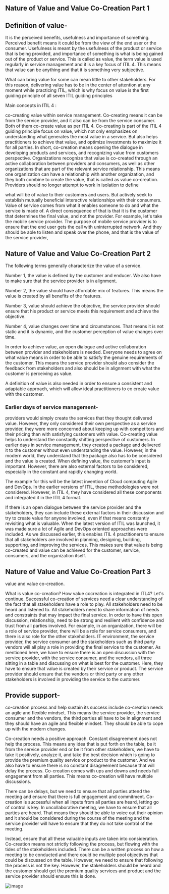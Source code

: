 ## Nature of Value and Value Co-Creation Part 1


## Definition of value- 
It is the perceived benefits, usefulness and importance of something. Perceived benefit means it could be from the view of the end user or the consumer. Usefulness is meant by the usefulness of the product or service that is being provided, and importance of something is what is being gained out of the product or service. This is called as value, the term value is used regularly in service management and it is a key focus of ITIL 4. This means that value can be anything and that it is something very subjective.

What can bring value for some can mean little to other stakeholders. For this reason, delivering value has to be in the center of attention at any moment while practicing ITIL, which is why focus on value is the first guiding principle of all seven ITIL guiding principles


Main concepts in ITIL 4 :

co-creating value within service management. Co-creating means it can be from the service provider, and it also can be from the service consumer. Both of them co-create value as per ITIL 4. Co-creating is part of the ITIL 4 guiding principle focus on value, which not only emphasizes on understanding what generates the most value in a service. But also helps practitioners to achieve that value, and optimize investments to maximize it for all parties.
     In short, co-creation means opening the dialogue in developing products and services, and recognizing value from customers perspective. Organizations recognize that value is co-created through an active collaboration between providers and consumers, as well as other organizations that are part of the relevant service relationship. This means one organization can have a relationship with another organization, and they both combine to create the value, that is called as value co-creation. Providers should no longer attempt to work in isolation to define

  what will be of value to their customers and users. But actively seek to establish mutually beneficial interactive relationships with their consumers. Value of service comes from what it enables someone to do and what the service is made of. A direct consequence of that is that it is the customer that determines the final value, and not the provider. For example, let's take the mobile service provider. The purpose of mobile service provider is to ensure that the end user gets the call with uninterrupted network. And they should be able to listen and speak over the phone, and that is the value of the service provider, 



   ## Nature of Value and Value Co-Creation Part 2

   
 The following terms generally characterize the value of a service.
 
 Number 1, the value is defined by the customer and enducer. We also have to make sure that the service provider is in alignment.
 
 Number 2, the value should have affordable mix of features. This means the value is created by all benefits of the features.
 
 Number 3, value should achieve the objective, the service provider should ensure that his product or service meets this requirement and achieve the objective.
 
 Number 4, value changes over time and circumstances. That means it is not static and it is dynamic, and the customer perception of value changes over time.

In order to achieve value, an open dialogue and active collaboration between provider and stakeholders is needed. Everyone needs to agree on what value means in order to be able to satisfy the genuine requirements of the customer. This means the service provider should also consider the feedback from stakeholders and also should be in alignment with what the customer is perceiving as value.

A definition of value is also needed in order to ensure a consistent and adaptable approach, which will allow ideal practitioners to co create value with the customer.

### Earlier days of service management-

providers would simply create the services that they thought delivered value. However, they only considered their own perspective as a service provider, they were more concerned about keeping up with competitors and their pricing than with satisfying customers with value.
Co-creating value helps to understand the constantly shifting perspective of customers. In earlier days in service management, they created a package and delivered it to the customer without even understanding the value. However, in the modern world, they understand that the package also has to be considered and the value is created. When defining value, the customer's input is important. However, there are also external factors to be considered, especially in the constant and rapidly changing world.

 The example for this will be the latest invention of Cloud computing Agile and DevOps. In the earlier versions of ITIL, these methodologies were not considered. However, in ITIL 4, they have considered all these components and integrated it in the ITIL 4 format.

If there is an open dialogue between the service provider and the stakeholders, they can include these external factors in their discussion and try to create value for anyone involved, even if that means constantly revisiting what is valuable. When the latest version of ITIL was launched, it was made sure a lot of Agile and DevOps oriented approaches were included. As we discussed earlier, this enables ITIL 4 practitioners to ensure that all stakeholders are involved in planning, designing, building, supporting, and improving the services. This makes sure that value is being co-created and value can be achieved for the customer, service, consumers, and the organization itself.


 ## Nature of Value and Value Co-Creation Part 3

value and value co-creation. 

What is value co-creation? How value cocreation is integrated in ITL4? Let's continue. Successful co-creation of services need a clear understanding of the fact that all stakeholders have a role to play. All stakeholders need to be heard and listened to. All stakeholders need to share information of needs and constraints that may impact the final service. In order to have this open discussion, relationship, need to be strong and resilient with confidence and trust from all parties involved. For example, in an organization, there will be a role of service provider, there will be a role for service consumers, and there is also role for the other stakeholders. IT environment, the service provider, the service consumer and the stakeholders such as third party vendors will all play a role in providing the final service to the customer. As mentioned here, we have to ensure there is an open discussion with the service provider, with the service consumer, and the vendors, all three sitting in a table and discussing on what is best for the customer. Here, they have to ensure that value is created by their service or product. The service provider should ensure that the vendors or third party or any other stakeholders is involved in providing the service to the customer.

## Provide support-

co-creation process and help sustain its success include co-creation needs an agile and flexible mindset. This means the service provider, the service consumer and the vendors, the third parties all have to be in alignment and they should have an agile and flexible mindset. They should be able to cope up with the modern changes.

Co-creation needs a positive approach. Constant disagreement does not help the process. This means any idea that is put forth on the table, be it from the service provider end or be it from other stakeholders, we have to take it positively, analyze it, and take the best decision which is going to provide the premium quality service or product to the customer.
And we also have to ensure there is no constant disagreement because that will delay the process. Co-creation comes with ups and downs and needs full engagement from all parties. This means co-creation will have multiple discussions. 

There can be delays, but we need to ensure that all parties attend the meeting and ensure that there is full engagement and commitment. Co-creation is successful when all inputs from all parties are heard, letting go of control is key. In uncollaborative meeting, we have to ensure that all parties are heard. That means they should be able to voice out their opinion and it should be considered during the course of the meeting and the service provider will have to ensure that they do not take control of the meeting. 

Instead, ensure that all these valuable inputs are taken into consideration. Co-creation means not strictly following the process, but flowing with the tides of the stakeholders included. There can be a written process on how a meeting to be conducted and there could be multiple pool objectives that could be discussed on the table. However, we need to ensure that following the process is not the key. However, the stakeholders should be heard and the customer should get the premium quality services and product and the service provider should ensure this is done.



![image](https://github.com/user-attachments/assets/8863f061-c9c9-4a73-82a9-d5c7877a2bf5)

